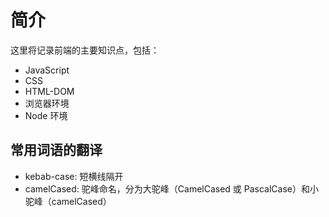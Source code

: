 # 简介

这里将记录前端的主要知识点，包括：

- JavaScript
- CSS
- HTML-DOM
- 浏览器环境
- Node 环境

## 常用词语的翻译

- kebab-case: 短横线隔开
- camelCased: 驼峰命名，分为大驼峰（CamelCased 或 PascalCase）和小驼峰（camelCased）
